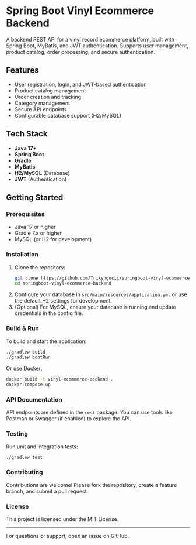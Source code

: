# Spring Boot Vinyl Ecommerce Backend

A backend REST API for a vinyl record ecommerce platform, built with Spring Boot, MyBatis, and JWT authentication. Supports user management, product catalog, order processing, and secure authentication.

## Features

- User registration, login, and JWT-based authentication
- Product catalog management
- Order creation and tracking
- Category management
- Secure API endpoints
- Configurable database support (H2/MySQL)

## Tech Stack

- **Java 17+**
- **Spring Boot**
- **Gradle**
- **MyBatis**
- **H2/MySQL** (Database)
- **JWT** (Authentication)

## Getting Started

### Prerequisites

- Java 17 or higher
- Gradle 7.x or higher
- MySQL (or H2 for development)

### Installation

1. Clone the repository:
   ```bash
   git clone https://github.com/Trikyngucii/springboot-vinyl-ecommerce-backend.git
   cd springboot-vinyl-ecommerce-backend
   ```
2. Configure your database in `src/main/resources/application.yml` or use the default H2 settings for development.
3. (Optional) For MySQL, ensure your database is running and update credentials in the config file.

### Build & Run

To build and start the application:

```bash
./gradlew build
./gradlew bootRun
```

Or use Docker:

```bash
docker build -t vinyl-ecommerce-backend .
docker-compose up
```

### API Documentation

API endpoints are defined in the `rest` package. You can use tools like Postman or Swagger (if enabled) to explore the API.

### Testing

Run unit and integration tests:

```bash
./gradlew test
```

### Contributing

Contributions are welcome! Please fork the repository, create a feature branch, and submit a pull request.

### License

This project is licensed under the MIT License.

---

For questions or support, open an issue on GitHub.
